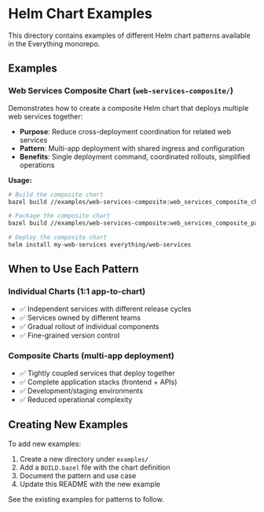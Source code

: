 # Helm Chart Examples

This directory contains examples of different Helm chart patterns available in the Everything monorepo.

## Examples

### Web Services Composite Chart (`web-services-composite/`)

Demonstrates how to create a composite Helm chart that deploys multiple web services together:

- **Purpose**: Reduce cross-deployment coordination for related web services
- **Pattern**: Multi-app deployment with shared ingress and configuration
- **Benefits**: Single deployment command, coordinated rollouts, simplified operations

**Usage:**
```bash
# Build the composite chart
bazel build //examples/web-services-composite:web_services_composite_chart

# Package the composite chart  
bazel build //examples/web-services-composite:web_services_composite_package

# Deploy the composite chart
helm install my-web-services everything/web-services
```

## When to Use Each Pattern

### Individual Charts (1:1 app-to-chart)
- ✅ Independent services with different release cycles
- ✅ Services owned by different teams
- ✅ Gradual rollout of individual components
- ✅ Fine-grained version control

### Composite Charts (multi-app deployment)
- ✅ Tightly coupled services that deploy together
- ✅ Complete application stacks (frontend + APIs)
- ✅ Development/staging environments
- ✅ Reduced operational complexity

## Creating New Examples

To add new examples:

1. Create a new directory under `examples/`
2. Add a `BUILD.bazel` file with the chart definition
3. Document the pattern and use case
4. Update this README with the new example

See the existing examples for patterns to follow.